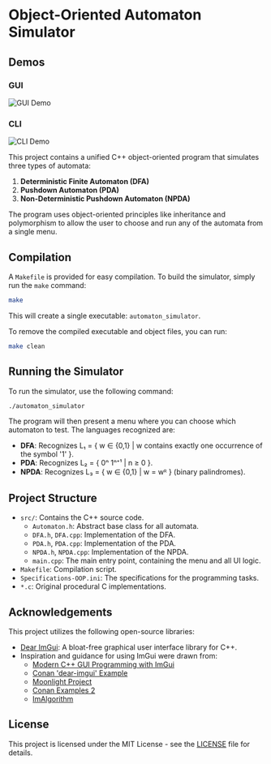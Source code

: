 # Object-Oriented Automaton Simulator

## Demos

### GUI
![GUI Demo](./Demo/GUIDemo.gif)

### CLI
![CLI Demo](./Demo/CLIDemo.gif)

This project contains a unified C++ object-oriented program that simulates three types of automata:
1.  **Deterministic Finite Automaton (DFA)**
2.  **Pushdown Automaton (PDA)**
3.  **Non-Deterministic Pushdown Automaton (NPDA)**

The program uses object-oriented principles like inheritance and polymorphism to allow the user to choose and run any of the automata from a single menu.

## Compilation

A `Makefile` is provided for easy compilation. To build the simulator, simply run the `make` command:

```bash
make
```

This will create a single executable: `automaton_simulator`.

To remove the compiled executable and object files, you can run:
```bash
make clean
```

## Running the Simulator

To run the simulator, use the following command:
```bash
./automaton_simulator
```
The program will then present a menu where you can choose which automaton to test. The languages recognized are:
- **DFA**: Recognizes L₁ = { w ∈ {0,1} | w contains exactly one occurrence of the symbol '1' }.
- **PDA**: Recognizes L₂ = { 0ⁿ 1ⁿ⁺¹ | n ≥ 0 }.
- **NPDA**: Recognizes L₃ = { w ∈ {0,1} | w = wᴿ } (binary palindromes).

## Project Structure

-   `src/`: Contains the C++ source code.
    -   `Automaton.h`: Abstract base class for all automata.
    -   `DFA.h`, `DFA.cpp`: Implementation of the DFA.
    -   `PDA.h`, `PDA.cpp`: Implementation of the PDA.
    -   `NPDA.h`, `NPDA.cpp`: Implementation of the NPDA.
    -   `main.cpp`: The main entry point, containing the menu and all UI logic.
-   `Makefile`: Compilation script.
-   `Specifications-OOP.ini`: The specifications for the programming tasks.
-   `*.c`: Original procedural C implementations. 

## Acknowledgements

This project utilizes the following open-source libraries:

-   [Dear ImGui](https://github.com/ocornut/imgui): A bloat-free graphical user interface library for C++.
-   Inspiration and guidance for using ImGui were drawn from:
    -   [Modern C++ GUI Programming with ImGui](https://alandefreitas.github.io/moderncpp/guis/imgui/)
    -   [Conan 'dear-imgui' Example](https://github.com/conan-io/examples/blob/master/libraries/dear-imgui/basic/main.cpp)
    -   [Moonlight Project](https://github.com/Madam-Herta/Moonlight)
    -   [Conan Examples 2](https://github.com/conan-io/examples2?tab=readme-ov-file)
    -   [ImAlgorithm](https://github.com/fhamonic/imalgorithm)

## License

This project is licensed under the MIT License - see the [LICENSE](LICENSE) file for details.